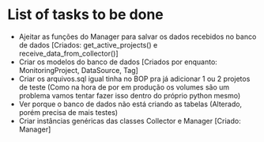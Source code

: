 # List of tasks to be done
- Ajeitar as funções do Manager para salvar os dados recebidos no banco de dados [Criados: get_active_projects() e receive_data_from_collector()]
- Criar os modelos do banco de dados [Criados por enquanto: MonitoringProject, DataSource, Tag]
- Criar os arquivos.sql igual tinha no BOP pra já adicionar 1 ou 2 projetos de teste (Como na hora de por em produção os volumes são um problema vamos tentar fazer isso dentro do próprio python mesmo)
- Ver porque o banco de dados não está criando as tabelas (Alterado, porém precisa de mais testes)
- Criar instâncias genéricas das classes Collector e Manager [Criado: Manager]